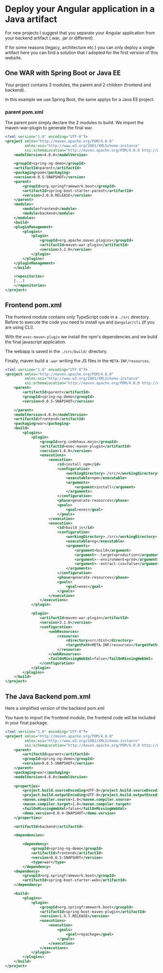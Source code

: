 # Deploy your Angular application in a Java artifact

For new projects I suggest that you separate your Angular application from your backend artifact (.war, .jar or different).

If for some reasons (legacy, architecture etc.) you can only deploy a single artifact here you can find a solution that I adopted for the first version of this website.


## One WAR with Spring Boot or Java EE
Your project contains 3 modules, the parent and 2 children (frontend and backend).

In this example we use Spring Boot, the same applys for a Java EE project.

### parent pom.xml

The parent pom simply declare the 2 modules to build. We import the maven-war-plugin to generate the final war.

``` xml
<?xml version="1.0" encoding="UTF-8"?>
<project xmlns="http://maven.apache.org/POM/4.0.0"
         xmlns:xsi="http://www.w3.org/2001/XMLSchema-instance"
         xsi:schemaLocation="http://maven.apache.org/POM/4.0.0 http://maven.apache.org/xsd/maven-4.0.0.xsd">
    <modelVersion>4.0.0</modelVersion>

    <groupId>spring-ng-demo</groupId>
    <artifactId>parent</artifactId>
    <packaging>pom</packaging>
    <version>0.0.5-SNAPSHOT</version>
    <parent>
        <groupId>org.springframework.boot</groupId>
        <artifactId>spring-boot-starter-parent</artifactId>
        <version>2.0.0.RELEASE</version>
    </parent>
    <modules>
        <module>frontend</module>
        <module>backend</module>
    </modules>
    <build>
    <pluginManagement>
        <plugins>
            <plugin>
                <groupId>org.apache.maven.plugins</groupId>
                <artifactId>maven-war-plugin</artifactId>
                <version>3.2.0</version>
            </plugin>
        </plugins>
    </pluginManagement>
    </build>

    <repositories>
    [...]
    </repositories>
</project>
```

## Frontend pom.xml

The frontend module contains only TypeScript code in a `./src` directory.
Before to execute the code you need to install `npm` and `@angular/cli` (if you are using CLI).


With the `exec-maven-plugin` we install the npm's dependencies and we build the final javascript application.

The webapp is saved in the `./src/build/` directory.

Finally, maven build a `.war` writing the JS files in the `META-INF/resources`.

``` xml
<?xml version="1.0" encoding="UTF-8"?>
<project xmlns="http://maven.apache.org/POM/4.0.0"
         xmlns:xsi="http://www.w3.org/2001/XMLSchema-instance"
         xsi:schemaLocation="http://maven.apache.org/POM/4.0.0 http://maven.apache.org/xsd/maven-4.0.0.xsd">
    <parent>
        <artifactId>parent</artifactId>
        <groupId>spring-ng-demo</groupId>
        <version>0.0.5-SNAPSHOT</version>

    </parent>
    <modelVersion>4.0.0</modelVersion>
    <artifactId>frontend</artifactId>
    <packaging>war</packaging>
    <build>
        <plugins>
            <plugin>
                <groupId>org.codehaus.mojo</groupId>
                <artifactId>exec-maven-plugin</artifactId>
                <version>1.6.0</version>
                <executions>
                    <execution>
                        <id>install npm</id>
                        <configuration>
                            <workingDirectory>./src/</workingDirectory>
                            <executable>npm</executable>
                            <arguments>
                                <argument>install</argument>
                            </arguments>
                        </configuration>
                        <phase>generate-resources</phase>
                        <goals>
                            <goal>exec</goal>
                        </goals>
                    </execution>
                    <execution>
                        <id>build js</id>
                        <configuration>
                            <workingDirectory>./src</workingDirectory>
                            <executable>ng</executable>
                            <arguments>
                                <argument>build</argument>
                                <argument>--target=production</argument>
                                <argument>--environment=prod</argument>
                                <argument>--extract-css=false</argument>
                            </arguments>
                        </configuration>
                        <phase>generate-resources</phase>
                        <goals>
                            <goal>exec</goal>
                        </goals>
                    </execution>
                </executions>
            </plugin>

            <plugin>
                <artifactId>maven-war-plugin</artifactId>
                <version>3.1.0</version>
                <configuration>
                    <webResources>
                        <resource>
                            <directory>src/dist</directory>
                            <targetPath>META-INF/resources</targetPath>
                        </resource>
                    </webResources>
                    <failOnMissingWebXml>false</failOnMissingWebXml>
                </configuration>
            </plugin>
        </plugins>
    </build>
</project>
```

## The Java Backend pom.xml

Here a simplified version of the backend pom.xml

You have to import the frontend module, the frontend code will be included in your final package.

```xml
<?xml version="1.0" encoding="UTF-8"?>
<project xmlns="http://maven.apache.org/POM/4.0.0"
         xmlns:xsi="http://www.w3.org/2001/XMLSchema-instance"
         xsi:schemaLocation="http://maven.apache.org/POM/4.0.0 http://maven.apache.org/xsd/maven-4.0.0.xsd">
    <parent>
        <artifactId>parent</artifactId>
        <groupId>spring-ng-demo</groupId>
        <version>0.0.5-SNAPSHOT</version>
    </parent>
    <packaging>war</packaging>
    <modelVersion>4.0.0</modelVersion>
    
    <properties>
        <project.build.sourceEncoding>UTF-8</project.build.sourceEncoding>
        <project.build.outputEncoding>UTF-8</project.build.outputEncoding>
        <maven.compiler.source>1.8</maven.compiler.source>
        <maven.compiler.target>1.8</maven.compiler.target>
        <failOnMissingWebXml>false</failOnMissingWebXml>
        <demo.version>0.0.4-SNAPSHOT</demo.version>
    </properties>

    <artifactId>backend</artifactId>

    <dependencies>

        <dependency>
            <groupId>spring-ng-demo</groupId>
            <artifactId>frontend</artifactId>
            <version>0.0.5-SNAPSHOT</version>
            <type>war</type>
        </dependency>
    <dependency>
        <groupId>org.springframework.boot</groupId>
        <artifactId>spring-boot-starter-web</artifactId>
    </dependency>

    <build>
        <plugins>
            <plugin>
                <groupId>org.springframework.boot</groupId>
                <artifactId>spring-boot-maven-plugin</artifactId>
                <version>1.5.7.RELEASE</version>
                <executions>
                    <execution>
                        <goals>
                            <goal>repackage</goal>
                        </goals>
                    </execution>
                </executions>
            </plugin>
        </plugins>
    </build>
</project>
```